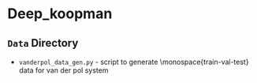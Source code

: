 # Deep_koopman
## **`Data`** Directory 
* `vanderpol_data_gen.py` - script to generate \monospace{train-val-test} data for van der pol system
